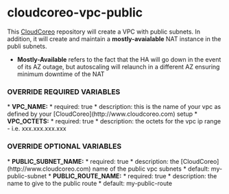 cloudcoreo-vpc-public
=====================

This [CloudCoreo](http://www.cloudcoreo.com) repository will create a VPC with public subnets. In addition, it will create and maintain a <b>mostly-avaialable</b> NAT instance in the publi subnets.

* <b>Mostly-Available</b> refers to the fact that the HA will go down in the event of its AZ outage, but autoscaling will relaunch in a different AZ ensuring minimum downtime of the NAT

<h3>OVERRIDE REQUIRED VARIABLES</h3>
* <b>VPC_NAME:</b>
  * required: true
  * description: this is the name of your vpc as defined by your [CloudCoreo](http://www.cloudcoreo.com) setup
* <b>VPC_OCTETS:</b>
  * required: true
  * description: the octets for the vpc ip range - i.e. xxx.xxx.xxx.xxx

<h3>OVERRIDE OPTIONAL VARIABLES</h3>
* <b>PUBLIC_SUBNET_NAME:</b>
  * required: true
  * description: the [CloudCoreo](http://www.cloudcoreo.com) name of the public vpc subnets
  * default: my-public-subnet
* <b>PUBLIC_ROUTE_NAME:</b>
  * required: true
  * description: the name to give to the public route
  * default: my-public-route